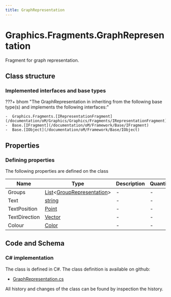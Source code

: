 ```yaml
---
title: GraphRepresentation
---
```


# Graphics.Fragments.GraphRepresentation

Fragment for graph representation.

## Class structure

### Implemented interfaces and base types

???+ bhom "The GraphRepresentation in inheriting from the following base type(s) and implements the following interfaces:"

    -  Graphics.Fragments.[IRepresentationFragment](/documentation/oM/Graphics/Graphics/Fragments/IRepresentationFragment)
    -  Base.[IFragment](/documentation/oM/Framework/Base/IFragment)
    -  Base.[IObject](/documentation/oM/Framework/Base/IObject)


## Properties



### Defining properties

The following properties are defined on the class

| Name             | Type             | Description      | Quantity         |
|------------------|------------------|------------------|------------------|
| Groups | [List](https://learn.microsoft.com/en-us/dotnet/api/System.Collections.Generic.List-1?view=netstandard-2.0)&lt;[GroupRepresentation](/documentation/oM/Graphics/Graphics/Fragments/GroupRepresentation)&gt; | - | - |
| Text | [string](https://learn.microsoft.com/en-us/dotnet/api/System.String?view=netstandard-2.0) | - | - |
| TextPosition | [Point](/documentation/oM/Dimensional/Geometry/Point) | - | - |
| TextDirection | [Vector](/documentation/oM/Dimensional/Geometry/Vector) | - | - |
| Colour | [Color](https://learn.microsoft.com/en-us/dotnet/api/System.Drawing.Color?view=netstandard-2.0) | - | - |


## Code and Schema

### C# implementation

The class is defined in C#. The class definition is available on github:

- [GraphRepresentation.cs](https://github.com/BHoM/BHoM/blob/develop/Graphics_oM/Fragments\GraphRepresentation.cs)

All history and changes of the class can be found by inspection the history.
